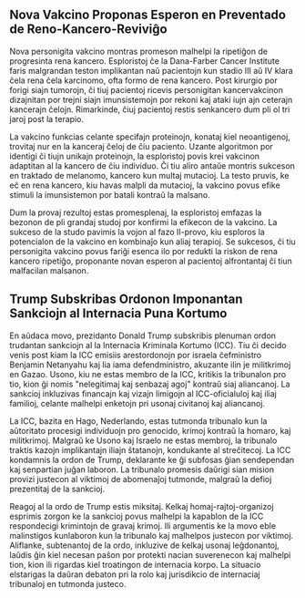 ## Nova Vakcino Proponas Esperon en Preventado de Reno-Kancero-Reviviĝo

Nova personigita vakcino montras promeson malhelpi la ripetiĝon de progresinta rena kancero. Esploristoj ĉe la Dana-Farber Cancer Institute faris malgrandan teston implikantan naŭ pacientojn kun stadio III aŭ IV klara ĉela rena ĉela karcinomo, ofta formo de rena kancero. Post kirurgio por forigi siajn tumorojn, ĉi tiuj pacientoj ricevis personigitan kancervakcinon dizajnitan por trejni siajn imunsistemojn por rekoni kaj ataki iujn ajn ceterajn kancerajn ĉelojn. Rimarkinde, ĉiuj pacientoj restis senkancero dum pli ol tri jaroj post la terapio.

La vakcino funkcias celante specifajn proteinojn, konataj kiel neoantigenoj, trovitaj nur en la kanceraj ĉeloj de ĉiu paciento. Uzante algoritmon por identigi ĉi tiujn unikajn proteinojn, la esploristoj povis krei vakcinon adaptitan al la kancero de ĉiu individuo. Ĉi tiu aliro antaŭe montris sukceson en traktado de melanomo, kancero kun multaj mutacioj. La testo pruvis, ke eĉ en rena kancero, kiu havas malpli da mutacioj, la vakcino povus efike stimuli la imunsistemon por batali kontraŭ la malsano.

Dum la provaj rezultoj estas promesplenaj, la esploristoj emfazas la bezonon de pli grandaj studoj por konfirmi la efikecon de la vakcino. La sukceso de la studo pavimis la vojon al fazo II-provo, kiu esploros la potencialon de la vakcino en kombinaĵo kun aliaj terapioj. Se sukcesos, ĉi tiu personigita vakcino povus fariĝi esenca ilo por redukti la riskon de rena kancero ripetiĝo, proponante novan esperon al pacientoj alfrontantaj ĉi tiun malfacilan malsanon.

## Trump Subskribas Ordonon Imponantan Sankciojn al Internacia Puna Kortumo

En aŭdaca movo, prezidanto Donald Trump subskribis plenuman ordon trudantan sankciojn al la Internacia Kriminala Kortumo (ICC). Tiu ĉi decido venis post kiam la ICC emisiis arestordonojn por israela ĉefministro Benjamin Netanyahu kaj lia iama defendministro, akuzante ilin je militkrimoj en Gazao. Usono, kiu ne estas membro de la ICC, kritikis la tribunalon pro tio, kion ĝi nomis "nelegitimaj kaj senbazaj agoj" kontraŭ siaj aliancanoj. La sankcioj inkluzivas financajn kaj vizajn limigojn al ICC-oficialuloj kaj iliaj familioj, celante malhelpi enketojn pri usonaj civitanoj kaj aliancanoj.

La ICC, bazita en Hago, Nederlando, estas tutmonda tribunalo kun la aŭtoritato procesigi individuojn pro genocido, krimoj kontraŭ la homaro, kaj militkrimoj. Malgraŭ ke Usono kaj Israelo ne estas membroj, la tribunalo traktis kazojn implikantajn iliajn ŝtatanojn, kondukante al streĉitecoj. La ICC kondamnis la ordon de Trump, deklarante ke ĝi subfosas ĝian sendependan kaj senpartian juĝan laboron. La tribunalo promesis daŭrigi sian mision provizi justecon al viktimoj de abomenaĵoj tutmonde, malgraŭ la defioj prezentitaj de la sankcioj.

Reagoj al la ordo de Trump estis miksitaj. Kelkaj homaj-rajtoj-organizoj esprimis zorgon ke la sankcioj povus malhelpi la kapablon de la ICC respondecigi krimintojn de gravaj krimoj. Ili argumentis ke la movo eble malinstigos kunlaboron kun la tribunalo kaj malhelpos justecon por viktimoj. Aliflanke, subtenantoj de la ordo, inkluzive de kelkaj usonaj leĝdonantoj, laŭdis ĝin kiel necesan paŝon por protekti nacian suverenecon kaj malhelpi tion, kion ili rigardas kiel troatingon de internacia korpo. La situacio elstarigas la daŭran debaton pri la rolo kaj jurisdikcio de internaciaj tribunaloj en tutmonda justeco.
